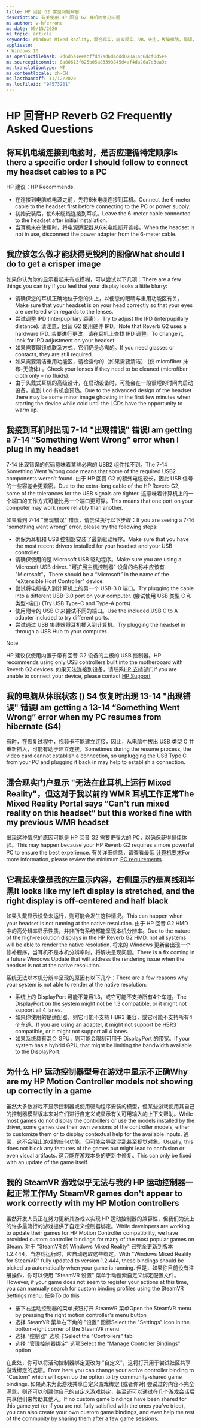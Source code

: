 ```yaml
---
title: HP 回音 G2 常见问题解答
description: 有关使用 HP 回音 G2 耳机的常见问题
ms.author: v-hferrone
ms.date: 09/15/2020
ms.topic: article
keywords: Windows Mixed Reality，混合现实，虚拟现实，VR，先生，故障排除，错误，帮助，支持，性能
appliesto:
- Windows 10
ms.openlocfilehash: 7d6d5a1eeabffdd7ad6d4ddd070a14c6dcf0d5ee
ms.sourcegitcommit: 8a80613f025b05a83393845d4af4da26a7d3ea9c
ms.translationtype: MT
ms.contentlocale: zh-CN
ms.lasthandoff: 11/12/2020
ms.locfileid: "94573201"
---
```

# <a name="hp-reverb-g2-frequently-asked-questions"></a><span data-ttu-id="b41c0-104">HP 回音</span><span class="sxs-lookup"><span data-stu-id="b41c0-104">HP Reverb G2 Frequently Asked Questions</span></span>

## <a name="is-there-a-specific-order-i-should-follow-to-connect-my-headset-cables-to-a-pc"></a><span data-ttu-id="b41c0-105">将耳机电缆连接到电脑时，是否应遵循特定顺序</span><span class="sxs-lookup"><span data-stu-id="b41c0-105">Is there a specific order I should follow to connect my headset cables to a PC</span></span>

<span data-ttu-id="b41c0-106">HP 建议：</span><span class="sxs-lookup"><span data-stu-id="b41c0-106">HP Recommends:</span></span>

- <span data-ttu-id="b41c0-107">在连接到电脑或电源之前，先将6米电缆连接到耳机。</span><span class="sxs-lookup"><span data-stu-id="b41c0-107">Connect the 6-meter cable to the headset first before connecting to the PC or power supply.</span></span>
- <span data-ttu-id="b41c0-108">初始安装后，使6米缆线连接到耳机。</span><span class="sxs-lookup"><span data-stu-id="b41c0-108">Leave the 6-meter cable connected to the headset after initial installation.</span></span>
- <span data-ttu-id="b41c0-109">当耳机未在使用时，将电源适配器从6米电缆断开连接。</span><span class="sxs-lookup"><span data-stu-id="b41c0-109">When the headset is not in use, disconnect the power adapter from the 6-meter cable.</span></span>

## <a name="what-should-i-do-to-get-a-crisper-image"></a><span data-ttu-id="b41c0-110">我应该怎么做才能获得更锐利的图像</span><span class="sxs-lookup"><span data-stu-id="b41c0-110">What should I do to get a crisper image</span></span>

<span data-ttu-id="b41c0-111">如果你认为你的显示看起来有点模糊，可以尝试以下几项：</span><span class="sxs-lookup"><span data-stu-id="b41c0-111">There are a few things you can try if you feel that your display looks a little blurry:</span></span>

- <span data-ttu-id="b41c0-112">请确保您的耳机正确地位于您的头上，以便您的眼睛与重用功能区有关。</span><span class="sxs-lookup"><span data-stu-id="b41c0-112">Make sure that your headset is on your head correctly so that your eyes are centered with regards to the lenses.</span></span>
- <span data-ttu-id="b41c0-113">尝试调整 IPD (interpupillary 距离) 。</span><span class="sxs-lookup"><span data-stu-id="b41c0-113">Try to adjust the IPD (interpupillary distance).</span></span> <span data-ttu-id="b41c0-114">请注意，回音 G2 使用硬件 IPD。</span><span class="sxs-lookup"><span data-stu-id="b41c0-114">Note that Reverb G2 uses a hardware IPD.</span></span> <span data-ttu-id="b41c0-115">若要进行更改，请在耳机上查找 IPD 调整。</span><span class="sxs-lookup"><span data-stu-id="b41c0-115">To change it, look for IPD adjustment on your headset.</span></span>
- <span data-ttu-id="b41c0-116">如果需要眼镜或联系方式，它们仍是必需的。</span><span class="sxs-lookup"><span data-stu-id="b41c0-116">If you need glasses or contacts, they are still required.</span></span>
- <span data-ttu-id="b41c0-117">如果需要清洁重用功能区，请检查你的（如果需要清洁） (仅 microfiber 抹布–无流体) 。</span><span class="sxs-lookup"><span data-stu-id="b41c0-117">Check your lenses if they need to be cleaned (microfiber cloth only – no fluids).</span></span>
- <span data-ttu-id="b41c0-118">由于头戴式耳机的高级设计，在启动设备时，可能会在一段很短的时间内启动设备，直到 Lcd 有机会预热。</span><span class="sxs-lookup"><span data-stu-id="b41c0-118">Due to the advanced design of the headset there may be some minor image ghosting in the first few minutes when starting the device while cold until the LCDs have the opportunity to warm up.</span></span>

## <a name="i-am-getting-a-7-14-something-went-wrong-error-when-i-plug-in-my-headset"></a><span data-ttu-id="b41c0-119">我接到耳机时出现 7-14 "出现错误" 错误</span><span class="sxs-lookup"><span data-stu-id="b41c0-119">I am getting a 7-14 “Something Went Wrong” error when I plug in my headset</span></span>

<span data-ttu-id="b41c0-120">7-14 出现错误的代码意味着某些必需的 USB2 组件找不到。</span><span class="sxs-lookup"><span data-stu-id="b41c0-120">The 7-14 Something Went Wrong code means that some of the required USB2 components weren’t found.</span></span>  <span data-ttu-id="b41c0-121">由于 HP 回音 G2 的额外电缆较长，因此 USB 信号的一些容差会更紧密。</span><span class="sxs-lookup"><span data-stu-id="b41c0-121">Due to the extra-long cable of the HP Reverb G2, some of the tolerances for the USB signals are tighter.</span></span>  <span data-ttu-id="b41c0-122">这意味着计算机上的一个端口的工作方式可能比另一个端口更可靠。</span><span class="sxs-lookup"><span data-stu-id="b41c0-122">This means that one port on your computer may work more reliably than another.</span></span>

<span data-ttu-id="b41c0-123">如果看到 7-14 "出现错误" 错误，请尝试执行以下步骤：</span><span class="sxs-lookup"><span data-stu-id="b41c0-123">If you are seeing a 7-14 “something went wrong” error, please try the following steps:</span></span>

- <span data-ttu-id="b41c0-124">确保为耳机和 USB 控制器安装了最新驱动程序。</span><span class="sxs-lookup"><span data-stu-id="b41c0-124">Make sure that you have the most recent drivers installed for your headset and your USB controller.</span></span>
- <span data-ttu-id="b41c0-125">请确保使用的是 Microsoft USB 驱动程序。</span><span class="sxs-lookup"><span data-stu-id="b41c0-125">Make sure you are using a Microsoft USB driver.</span></span> <span data-ttu-id="b41c0-126">"可扩展主机控制器" 设备的名称中应该有 "Microsoft"。</span><span class="sxs-lookup"><span data-stu-id="b41c0-126">There should be a “Microsoft” in the name of the "eXtensible Host Controller" device.</span></span>
- <span data-ttu-id="b41c0-127">尝试将电缆插入到计算机上的另一个 USB-3.0 端口。</span><span class="sxs-lookup"><span data-stu-id="b41c0-127">Try plugging the cable into a different USB-3.0 port on your computer.</span></span> <span data-ttu-id="b41c0-128"> (尝试使用 USB 类型 C 和类型-端口) </span><span class="sxs-lookup"><span data-stu-id="b41c0-128">(Try USB Type-C and Type-A ports)</span></span>
- <span data-ttu-id="b41c0-129">使用附带的 USB C 来尝试不同的端口。</span><span class="sxs-lookup"><span data-stu-id="b41c0-129">Use the included USB C to A adapter included to try different ports.</span></span>
- <span data-ttu-id="b41c0-130">尝试通过 USB 集线器将耳机插入到计算机。</span><span class="sxs-lookup"><span data-stu-id="b41c0-130">Try plugging the headset in through a USB Hub to your computer.</span></span>

> [!NOTE]
> <span data-ttu-id="b41c0-131">HP 建议仅使用内置于带有回音 G2 设备的主板的 USB 控制器。</span><span class="sxs-lookup"><span data-stu-id="b41c0-131">HP recommends using only USB controllers built into the motherboard with Reverb G2 devices.</span></span>
> <span data-ttu-id="b41c0-132">如果无法连接到设备，请联系[HP 支持](https://support.hp.com/us-en)部门</span><span class="sxs-lookup"><span data-stu-id="b41c0-132">If you are unable to connect your device, please contact [HP Support](https://support.hp.com/us-en)</span></span>

## <a name="i-am-getting-a-13-14-something-went-wrong-error-when-my-pc-resumes-from-hibernate-s4"></a><span data-ttu-id="b41c0-133">我的电脑从休眠状态 () S4 恢复时出现 13-14 "出现错误" 错误</span><span class="sxs-lookup"><span data-stu-id="b41c0-133">I am getting a 13-14 “Something Went Wrong” error when my PC resumes from hibernate (S4)</span></span>

<span data-ttu-id="b41c0-134">有时，在恢复过程中，视频卡不能建立连接，因此，从电脑中拔出 USB 类型 C 并重新插入，可能有助于建立连接。</span><span class="sxs-lookup"><span data-stu-id="b41c0-134">Sometimes during the resume process, the video card cannot establish a connection, so unplugging the USB Type C from your PC and plugging it back in may help to establish a connection.</span></span>

## <a name="the-mixed-reality-portal-says-cant-run-mixed-reality-on-this-headset-but-this-worked-fine-with-my-previous-wmr-headset"></a><span data-ttu-id="b41c0-135">混合现实门户显示 "无法在此耳机上运行 Mixed Reality"，但这对于我以前的 WMR 耳机工作正常</span><span class="sxs-lookup"><span data-stu-id="b41c0-135">The Mixed Reality Portal says “Can't run mixed reality on this headset” but this worked fine with my previous WMR headset</span></span>

<span data-ttu-id="b41c0-136">出现这种情况的原因可能是 HP 回音 G2 需要更强大的 PC，以确保获得最佳体验。</span><span class="sxs-lookup"><span data-stu-id="b41c0-136">This may happen because your HP Reverb G2 requires a more powerful PC to ensure the best experience.</span></span> <span data-ttu-id="b41c0-137">有关详细信息，请查看最低 [计算机要求](windows-mixed-reality-minimum-pc-hardware-compatibility-guidelines.md)</span><span class="sxs-lookup"><span data-stu-id="b41c0-137">For more information, please review the minimum [PC requirements](windows-mixed-reality-minimum-pc-hardware-compatibility-guidelines.md)</span></span>

## <a name="it-looks-like-my-left-display-is-stretched-and-the-right-display-is-off-centered-and-half-black"></a><span data-ttu-id="b41c0-138">它看起来像是我的左显示内容，右侧显示的是离线和半黑</span><span class="sxs-lookup"><span data-stu-id="b41c0-138">It looks like my left display is stretched, and the right display is off-centered and half black</span></span>

<span data-ttu-id="b41c0-139">如果头戴显示设备未运行，则可能会发生这种情况。</span><span class="sxs-lookup"><span data-stu-id="b41c0-139">This can happen when your headset is not running at the native resolution.</span></span> <span data-ttu-id="b41c0-140">由于 HP 回音 G2 HMD 中的高分辨率显示性质，并非所有系统都能呈现本机分辨率。</span><span class="sxs-lookup"><span data-stu-id="b41c0-140">Due to the nature of the high-resolution displays in the HP Reverb G2 HMD, not all systems will be able to render the native resolution.</span></span> <span data-ttu-id="b41c0-141">将来的 Windows 更新会出现一个修补程序，当耳机不是本机分辨率时，将解决呈现问题。</span><span class="sxs-lookup"><span data-stu-id="b41c0-141">There is a fix coming in a future Windows Update that will address the rendering issue when the headset is not at the native resolution.</span></span>

<span data-ttu-id="b41c0-142">系统无法以本机分辨率呈现的原因有以下几个：</span><span class="sxs-lookup"><span data-stu-id="b41c0-142">There are a few reasons why your system is not able to render at the native resolution:</span></span>

- <span data-ttu-id="b41c0-143">系统上的 DisplayPort 可能不兼容1.3，或它可能不支持所有4个车道。</span><span class="sxs-lookup"><span data-stu-id="b41c0-143">The DisplayPort on the system might not be 1.3 compatible, or it might not support all 4 lanes.</span></span>
- <span data-ttu-id="b41c0-144">如果你使用的是适配器，则它可能不支持 HBR3 兼容，或它可能不支持所有4个车道。</span><span class="sxs-lookup"><span data-stu-id="b41c0-144">If you are using an adapter, it might not support be HBR3 compatible, or it might not support all 4 lanes.</span></span>
- <span data-ttu-id="b41c0-145">如果系统具有混合 GPU，则可能会限制可用于 DisplayPort 的带宽。</span><span class="sxs-lookup"><span data-stu-id="b41c0-145">If your system has a hybrid GPU, that might be limiting the bandwidth available to the DisplayPort.</span></span>

## <a name="why-are-my-hp-motion-controller-models-not-showing-up-correctly-in-a-game"></a><span data-ttu-id="b41c0-146">为什么 HP 运动控制器型号在游戏中显示不正确</span><span class="sxs-lookup"><span data-stu-id="b41c0-146">Why are my HP Motion Controller models not showing up correctly in a game</span></span>

<span data-ttu-id="b41c0-147">虽然大多数游戏不显示控制器或使用驱动程序安装的模型，但某些游戏使用其自己的控制器模型版本来对它们进行自定义或显示有关可用输入的上下文帮助。</span><span class="sxs-lookup"><span data-stu-id="b41c0-147">While most games do not display the controllers or use the models installed by the driver, some games use their own versions of the controller models, either to customize them or to display contextual help for the available inputs.</span></span> <span data-ttu-id="b41c0-148">通常，这不会阻止游戏的任何功能，但可能会导致混乱甚至视觉对象。</span><span class="sxs-lookup"><span data-stu-id="b41c0-148">Usually, this does not block any features of the games but might lead to confusion or even visual artifacts.</span></span> <span data-ttu-id="b41c0-149">这只能在游戏本身的更新中修复。</span><span class="sxs-lookup"><span data-stu-id="b41c0-149">This can only be fixed with an update of the game itself.</span></span>

## <a name="my-steamvr-games-dont-appear-to-work-correctly-with-my-hp-motion-controllers"></a><span data-ttu-id="b41c0-150">我的 SteamVR 游戏似乎无法与我的 HP 运动控制器一起正常工作</span><span class="sxs-lookup"><span data-stu-id="b41c0-150">My SteamVR games don't appear to work correctly with my HP Motion controllers</span></span>

<span data-ttu-id="b41c0-151">虽然开发人员正在努力更新其游戏以实现 HP 运动控制器的兼容性，但我们为流上的许多最流行的游戏提供了自定义控制器绑定。</span><span class="sxs-lookup"><span data-stu-id="b41c0-151">While developers are working to update their games for HP Motion Controller compatibility, we have provided custom controller bindings for many of the most popular games on Steam.</span></span> <span data-ttu-id="b41c0-152">对于 "SteamVR 的 Windows Mixed Reality" 已完全更新到版本1.2.444，当游戏运行时，应自动选取这些绑定。</span><span class="sxs-lookup"><span data-stu-id="b41c0-152">With "Windows Mixed Reality for SteamVR" fully updated to version 1.2.444, these bindings should be picked up automatically when your game is running.</span></span> <span data-ttu-id="b41c0-153">但是，如果你目前没有注册操作，你可以使用 "SteamVR 设置" 菜单手动搜索自定义绑定配置文件。</span><span class="sxs-lookup"><span data-stu-id="b41c0-153">However, if your game does not seem to register your actions at this time, you can manually search for custom binding profiles using the SteamVR Settings menu.</span></span>
<span data-ttu-id="b41c0-154">任务</span><span class="sxs-lookup"><span data-stu-id="b41c0-154">To do this</span></span>

- <span data-ttu-id="b41c0-155">按下右运动控制器的菜单按钮打开 SteamVR 菜单</span><span class="sxs-lookup"><span data-stu-id="b41c0-155">Open the SteamVR menu by pressing the right motion controller's menu button</span></span>
- <span data-ttu-id="b41c0-156">选择 SteamVR 菜单右下角的 "设置" 图标</span><span class="sxs-lookup"><span data-stu-id="b41c0-156">Select the "Settings" icon in the bottom-right corner of the SteamVR menu</span></span>
- <span data-ttu-id="b41c0-157">选择 "控制器" 选项卡</span><span class="sxs-lookup"><span data-stu-id="b41c0-157">Select the "Controllers" tab</span></span>
- <span data-ttu-id="b41c0-158">选择 "管理控制器绑定" 选项</span><span class="sxs-lookup"><span data-stu-id="b41c0-158">Select the "Manage Controller Bindings" option</span></span>

<span data-ttu-id="b41c0-159">在此处，你可以将活动控制器绑定更改为 "自定义"，这将打开用于尝试社区共享游戏绑定的选项。</span><span class="sxs-lookup"><span data-stu-id="b41c0-159">From here you can change your active controller binding to "Custom" which will open up the option to try community-shared game bindings.</span></span>
<span data-ttu-id="b41c0-160">如果尚未为此游戏共享自定义游戏绑定 (或者你对) 尝试过的内容不完全满意，则还可以创建你自己的自定义游戏绑定，甚至还可以通过在几个游戏会话后共享他们来帮助其他人。</span><span class="sxs-lookup"><span data-stu-id="b41c0-160">If no custom game bindings have been shared for this game yet (or if you are not fully satisfied with the ones you've tried), you can also create your own custom game bindings, and even help the rest of the community by sharing them after a few game sessions.</span></span>